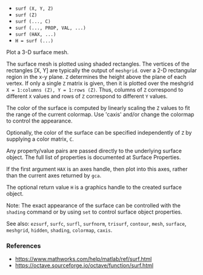 - `surf (X, Y, Z)`
- `surf (Z)`
- `surf (..., C)`
- `surf (..., PROP, VAL, ...)`
- `surf (HAX, ...)`
- `H = surf (...)`

Plot a 3-D surface mesh.

The surface mesh is plotted using shaded rectangles. The vertices of the
rectangles [X, Y] are typically the output of `meshgrid`. over a 2-D
rectangular region in the x-y plane. `Z` determines the height above the plane
of each vertex. If only a single `Z` matrix is given, then it is plotted over
the meshgrid `X = 1:columns (Z), Y = 1:rows (Z)`. Thus, columns of `Z`
correspond to different `X` values and rows of `Z` correspond to different `Y`
values.

The color of the surface is computed by linearly scaling the `Z` values to fit
the range of the current colormap. Use 'caxis' and/or change the colormap to
control the appearance.

Optionally, the color of the surface can be specified independently of `Z` by
supplying a color matrix, `C`.

Any property/value pairs are passed directly to the underlying surface object.
The full list of properties is documented at Surface Properties.

If the first argument `HAX` is an axes handle, then plot into this axes, rather
than the current axes returned by `gca`.

The optional return value `H` is a graphics handle to the created surface
object.

Note: The exact appearance of the surface can be controlled with the `shading`
command or by using `set` to control surface object properties.

See also: `ezsurf`, `surfc`, `surfl`, `surfnorm`, `trisurf`, `contour`, `mesh`,
`surface`, `meshgrid`, `hidden`, `shading`, `colormap`, `caxis`.

### References

- https://www.mathworks.com/help/matlab/ref/surf.html
- https://octave.sourceforge.io/octave/function/surf.html
